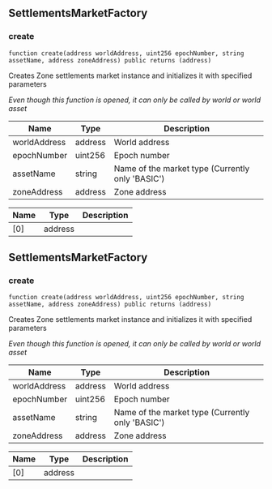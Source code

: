 ## SettlementsMarketFactory








### create

```solidity
function create(address worldAddress, uint256 epochNumber, string assetName, address zoneAddress) public returns (address)
```

Creates Zone settlements market instance and initializes it with specified parameters

_Even though this function is opened, it can only be called by world or world asset_

| Name | Type | Description |
| ---- | ---- | ----------- |
| worldAddress | address | World address |
| epochNumber | uint256 | Epoch number |
| assetName | string | Name of the market type (Currently only 'BASIC') |
| zoneAddress | address | Zone address |

| Name | Type | Description |
| ---- | ---- | ----------- |
| [0] | address |  |


## SettlementsMarketFactory








### create

```solidity
function create(address worldAddress, uint256 epochNumber, string assetName, address zoneAddress) public returns (address)
```

Creates Zone settlements market instance and initializes it with specified parameters

_Even though this function is opened, it can only be called by world or world asset_

| Name | Type | Description |
| ---- | ---- | ----------- |
| worldAddress | address | World address |
| epochNumber | uint256 | Epoch number |
| assetName | string | Name of the market type (Currently only 'BASIC') |
| zoneAddress | address | Zone address |

| Name | Type | Description |
| ---- | ---- | ----------- |
| [0] | address |  |


